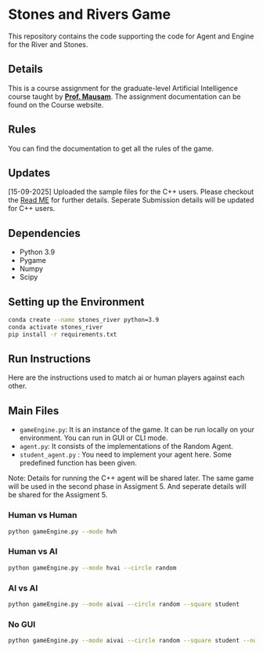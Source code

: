# Stones and Rivers Game

This repository contains the code supporting the code for Agent and Engine for the River and Stones.

## Details
This is a course assignment for the graduate-level Artificial Intelligence course taught by [**Prof. Mausam**](https://www.cse.iitd.ac.in/~mausam/). The assignment documentation can be found on the Course website.

## Rules
You can find the documentation to get all the rules of the game.

## Updates
[15-09-2025] Uploaded the sample files for the C++ users. Please checkout the [Read ME](./c++_sample_files/README.md) for further details. Seperate Submission details will be updated for C++ users.

## Dependencies
- Python 3.9
- Pygame
- Numpy 
- Scipy


## Setting up the Environment
```sh
conda create --name stones_river python=3.9
conda activate stones_river
pip install -r requirements.txt
```

## Run Instructions
Here are the instructions used to match ai or human players against each other.


## Main Files
- `gameEngine.py`: It is an instance of the game. It can be run locally on your environment. You can run in GUI or CLI mode.
- `agent.py`: It consists of the implementations of the Random Agent. 
- `student_agent.py` : You need to implement your agent here. Some predefined function has been given.

Note: Details for running the C++ agent will be shared later. The same game will be used in the second phase in Assigment 5. And seperate details will be shared for the Assigment 5.

### Human vs Human
```sh
python gameEngine.py --mode hvh
```
### Human vs AI

```sh
python gameEngine.py --mode hvai --circle random
```
### AI vs AI

```sh
python gameEngine.py --mode aivai --circle random --square student
```

### No GUI
```sh
python gameEngine.py --mode aivai --circle random --square student --nogui
```
